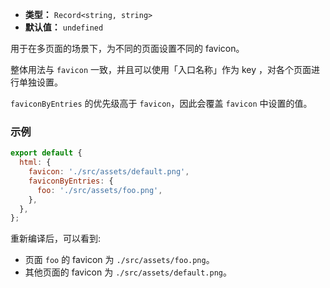 - **类型：** `Record<string, string>`
- **默认值：** `undefined`

用于在多页面的场景下，为不同的页面设置不同的 favicon。

整体用法与 `favicon` 一致，并且可以使用「入口名称」作为 key ，对各个页面进行单独设置。

`faviconByEntries` 的优先级高于 `favicon`，因此会覆盖 `favicon` 中设置的值。

### 示例

```js
export default {
  html: {
    favicon: './src/assets/default.png',
    faviconByEntries: {
      foo: './src/assets/foo.png',
    },
  },
};
```

重新编译后，可以看到:

- 页面 `foo` 的 favicon 为 `./src/assets/foo.png`。
- 其他页面的 favicon 为 `./src/assets/default.png`。
